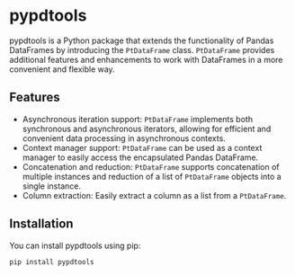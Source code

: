 # pypdtools

pypdtools is a Python package that extends the functionality of Pandas DataFrames by introducing the `PtDataFrame` class. `PtDataFrame` provides additional features and enhancements to work with DataFrames in a more convenient and flexible way.

## Features

- Asynchronous iteration support: `PtDataFrame` implements both synchronous and asynchronous iterators, allowing for efficient and convenient data processing in asynchronous contexts.
- Context manager support: `PtDataFrame` can be used as a context manager to easily access the encapsulated Pandas DataFrame.
- Concatenation and reduction: `PtDataFrame` supports concatenation of multiple instances and reduction of a list of `PtDataFrame` objects into a single instance.
- Column extraction: Easily extract a column as a list from a `PtDataFrame`.

## Installation

You can install pypdtools using pip:
```
pip install pypdtools
```